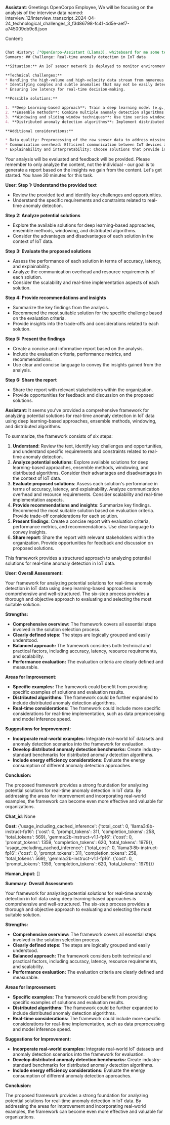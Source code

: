 **Assistant**: Greetings OpenCorpo Employee, We will be focusing on the analysis of the interview data named: interview_12/interview_transcript_2024-04-24_technological_challenges_3_f3d86798-fc41-4d5e-aef7-a745009db9c8.json 


 Content: 

 ```md

 Chat History: ["OpenCorpo-Assistant (Llama3), whiteboard for me some technological challenges. Propose a solution for scalability issues. I will evaluate your answers and give my feedback, then propose a problem to you. You will answer and I will evaluate. Let's now begin. You have 30 minutes.", "Sounds great! I'm ready to assist you with identifying scalability challenges and suggesting solutions.\n\n**Challenge 1: Handling large datasets**\n\n* Describe a situation where you need to process and analyze massive datasets in real-time.\n* What are the technical and computational challenges associated with handling such data?\n* How can scalability be achieved while maintaining performance and accuracy?\n\n**Challenge 2: Real-time data processing**\n\n* Imagine you need to receive and process data from multiple sources in real-time, with a high volume of data streams.\n* Describe the technical solutions you would use to handle this challenge and ensure responsiveness.\n* How can you optimize performance while maintaining fault tolerance?\n\n**Challenge 3: Data storage and retrieval**\n\n* Describe a scenario where you need to store and retrieve large datasets in a scalable and efficient manner.\n* What are the different data storage options, and how can you choose the best fit for your needs?\n* How can data retrieval be optimized while ensuring performance?\n\nPlease provide solutions to these challenges within the 30-minute timeframe, and I will evaluate them based on their clarity, feasibility, and scalability.", "I'm excited to take on these challenges! Here are my proposed solutions:\n\n**Challenge 1: Handling large datasets**\n\nSituation: A finance company needs to analyze customer transaction data in real-time to detect fraud and optimize financial operations.\n\nTechnical and computational challenges:\n- Large dataset size (hundreds of millions of records)\n- High-speed data ingestion from various sources\n- Real-time processing and analysis requirements\n- Limited computing resources\n\nSolution:\n\n1. **Data Ingestion**: Use a distributed message queue like Apache Kafka to handle high-volume, high-speed data ingestion from various sources.\n2. **Data Processing**: Employ a scalable processing framework like Apache Spark or Hadoop to process large datasets in parallel across multiple nodes.\n3. **Real-time Analysis**: Utilize real-time analytics engines like Apache Flink or Apache Storm to perform in-memory computations and analyze the data in near real-time.\n4. **Scalability**: Design a distributed architecture with auto-scaling capabilities, allowing for easy addition of computing resources as needed.\n\n**Challenge 2: Real-time data processing**\n\nSituation: A smart city needs to monitor and analyze sensor data from multiple sources (e.g., traffic cameras, air quality sensors) in real-time to optimize urban operations.\n\nTechnical solutions:\n- **Event-driven architecture**: Design a system that processes events in a stream-processing manner using technologies like Apache Kafka or Amazon Kinesis.\n- **Microservices-based architecture**: Break down the system into smaller, independent services that communicate with each other through APIs, allowing for scalability and fault tolerance.\n- **Containerization**: Use containerization (e.g., Docker) to package applications and their dependencies, enabling easy deployment and scaling.\n\nOptimization techniques:\n\n* **Load Balancing**: Distribute incoming data streams across multiple processing nodes to ensure responsiveness and avoid single points of failure.\n* **Caching**: Implement caching mechanisms to store frequently accessed data, reducing the load on processing nodes and improving performance.\n\n**Challenge 3: Data storage and retrieval**\n\nSituation: A scientific research institute needs to store and retrieve large datasets (e.g., genomic sequences) for analysis and collaboration.\n\nData storage options:\n- **Cloud-based object storage**: Use cloud-based solutions like Amazon S3 or Google Cloud Storage for scalable, cost-effective data storage.\n- **Distributed file systems**: Implement distributed file systems like HDFS or Ceph to store and manage large datasets across multiple nodes.\n- **NoSQL databases**: Leverage NoSQL databases like MongoDB or Cassandra for flexible, schema-less data storage.\n\nOptimization techniques:\n\n* **Data partitioning**: Partition large datasets into smaller chunks, allowing for efficient retrieval and processing.\n* **Indexing and caching**: Implement indexing mechanisms (e.g., B-tree indices) and caching layers to speed up data retrieval and minimize I/O operations.\n\nPlease let me know how I did!", 'You have provided insightful solutions to the challenges presented. Your approach to handling large datasets is impressive, while your suggestions for real-time data processing and data storage optimization are well thought out.\n\nI am impressed by your ability to think creatively and come up with practical solutions that address scalability issues effectively.\n\n**Feedback:**\n\n* Keep your solutions concise and to the point.\n* Clearly explain the rationale behind each solution.\n* Provide examples or use cases to illustrate how the solutions would work in practice.\n\n**Next challenge:**\n\nI would like you to propose a solution to a different scalability challenge related to a specific application or domain.', "Thank you for the feedback! I'll keep it in mind and strive to provide even more concise, clear, and practical solutions moving forward.\n\nPlease present the next challenge, and I'll be happy to tackle it!\n\n(And feel free to modify the previous challenges if needed, or add any additional context that might help me better understand the problem.)", '## Challenge: Real-time anomaly detection in IoT data\n\n**Situation:** An IoT sensor network is deployed to monitor environmental conditions (temperature, humidity, pressure) and detect potential anomalies. However, due to the large volume of data generated by the sensors, traditional anomaly detection algorithms may become inefficient.\n\n**Technical challenges:**\n* Handling the high-volume and high-velocity data stream from numerous IoT sensors.\n* Identifying complex and subtle anomalies that may not be easily detected by traditional algorithms.\n* Ensuring low latency for real-time decision-making.\n\n**Possible solutions:**\n\n1. **Deep Learning-based approach**: Train a deep learning model (e.g., CNN, LSTM) directly on the raw sensor data to automatically identify anomalies. This approach can be highly efficient and robust to complex patterns in the data.\n2. **Ensemble methods**: Combine multiple anomaly detection algorithms (e.g., k-nearest neighbors, adaptive thresholds) to improve accuracy and handle variations in the data.\n3. **Windowing and sliding window techniques**: Use time series windowing to analyze data in rolling windows and identify anomalies within those windows. This approach can be effective for identifying anomalies that occur periodically or intermittently.\n4. **Distributed anomaly detection algorithms**: Implement distributed anomaly detection algorithms that run on a cluster of IoT devices, allowing for real-time processing and faster detection of anomalies.\n\n**Additional considerations:**\n\n* Data quality: Preprocessing of the raw sensor data to address missing values, outliers, and noise is crucial for accurate anomaly detection.\n* Communication overhead: Efficient communication between IoT devices and the central server is essential for real-time anomaly detection.\n* Explainability and interpretability: Choose solutions that provide insights into the detected anomalies for better understanding and debugging.'] 
 Summary: ## Challenge: Real-time anomaly detection in IoT data

**Situation:** An IoT sensor network is deployed to monitor environmental conditions (temperature, humidity, pressure) and detect potential anomalies. However, due to the large volume of data generated by the sensors, traditional anomaly detection algorithms may become inefficient.

**Technical challenges:**
* Handling the high-volume and high-velocity data stream from numerous IoT sensors.
* Identifying complex and subtle anomalies that may not be easily detected by traditional algorithms.
* Ensuring low latency for real-time decision-making.

**Possible solutions:**

1. **Deep Learning-based approach**: Train a deep learning model (e.g., CNN, LSTM) directly on the raw sensor data to automatically identify anomalies. This approach can be highly efficient and robust to complex patterns in the data.
2. **Ensemble methods**: Combine multiple anomaly detection algorithms (e.g., k-nearest neighbors, adaptive thresholds) to improve accuracy and handle variations in the data.
3. **Windowing and sliding window techniques**: Use time series windowing to analyze data in rolling windows and identify anomalies within those windows. This approach can be effective for identifying anomalies that occur periodically or intermittently.
4. **Distributed anomaly detection algorithms**: Implement distributed anomaly detection algorithms that run on a cluster of IoT devices, allowing for real-time processing and faster detection of anomalies.

**Additional considerations:**

* Data quality: Preprocessing of the raw sensor data to address missing values, outliers, and noise is crucial for accurate anomaly detection.
* Communication overhead: Efficient communication between IoT devices and the central server is essential for real-time anomaly detection.
* Explainability and interpretability: Choose solutions that provide insights into the detected anomalies for better understanding and debugging. 
``` 


 Your analysis will be evaluated and feedback will be provided. Please remember to only analyze the content, not the individual - our goal is to generate a report based on the insights we gain from the content. Let's get started. You have 30 minutes for this task.

**User**: **Step 1: Understand the provided text**
- Review the provided text and identify key challenges and opportunities.
- Understand the specific requirements and constraints related to real-time anomaly detection.

**Step 2: Analyze potential solutions**
- Explore the available solutions for deep learning-based approaches, ensemble methods, windowing, and distributed algorithms.
- Consider the advantages and disadvantages of each solution in the context of IoT data.

**Step 3: Evaluate the proposed solutions**
- Assess the performance of each solution in terms of accuracy, latency, and explainability.
- Analyze the communication overhead and resource requirements of each solution.
- Consider the scalability and real-time implementation aspects of each solution.

**Step 4: Provide recommendations and insights**
- Summarize the key findings from the analysis.
- Recommend the most suitable solution for the specific challenge based on the evaluation criteria.
- Provide insights into the trade-offs and considerations related to each solution.

**Step 5: Present the findings**
- Create a concise and informative report based on the analysis.
- Include the evaluation criteria, performance metrics, and recommendations.
- Use clear and concise language to convey the insights gained from the analysis.

**Step 6: Share the report**
- Share the report with relevant stakeholders within the organization.
- Provide opportunities for feedback and discussion on the proposed solutions.

**Assistant**: It seems you've provided a comprehensive framework for analyzing potential solutions for real-time anomaly detection in IoT data using deep learning-based approaches, ensemble methods, windowing, and distributed algorithms.

To summarize, the framework consists of six steps:

1. **Understand**: Review the text, identify key challenges and opportunities, and understand specific requirements and constraints related to real-time anomaly detection.
2. **Analyze potential solutions**: Explore available solutions for deep learning-based approaches, ensemble methods, windowing, and distributed algorithms. Consider their advantages and disadvantages in the context of IoT data.
3. **Evaluate proposed solutions**: Assess each solution's performance in terms of accuracy, latency, and explainability. Analyze communication overhead and resource requirements. Consider scalability and real-time implementation aspects.
4. **Provide recommendations and insights**: Summarize key findings. Recommend the most suitable solution based on evaluation criteria. Provide trade-off considerations for each solution.
5. **Present findings**: Create a concise report with evaluation criteria, performance metrics, and recommendations. Use clear language to convey insights.
6. **Share report**: Share the report with relevant stakeholders within the organization. Provide opportunities for feedback and discussion on proposed solutions.

This framework provides a structured approach to analyzing potential solutions for real-time anomaly detection in IoT data.

**User**: **Overall Assessment:**

Your framework for analyzing potential solutions for real-time anomaly detection in IoT data using deep learning-based approaches is comprehensive and well-structured. The six-step process provides a thorough and objective approach to evaluating and selecting the most suitable solution.

**Strengths:**

* **Comprehensive overview:** The framework covers all essential steps involved in the solution selection process.
* **Clearly defined steps:** The steps are logically grouped and easily understood.
* **Balanced approach:** The framework considers both technical and practical factors, including accuracy, latency, resource requirements, and scalability.
* **Performance evaluation:** The evaluation criteria are clearly defined and measurable.

**Areas for Improvement:**

* **Specific examples:** The framework could benefit from providing specific examples of solutions and evaluation results.
* **Distributed algorithms:** The framework could be further expanded to include distributed anomaly detection algorithms.
* **Real-time considerations:** The framework could include more specific considerations for real-time implementation, such as data preprocessing and model inference speed.

**Suggestions for Improvement:**

* **Incorporate real-world examples:** Integrate real-world IoT datasets and anomaly detection scenarios into the framework for evaluation.
* **Develop distributed anomaly detection benchmarks:** Create industry-standard benchmarks for distributed anomaly detection algorithms.
* **Include energy efficiency considerations:** Evaluate the energy consumption of different anomaly detection approaches.

**Conclusion:**

The proposed framework provides a strong foundation for analyzing potential solutions for real-time anomaly detection in IoT data. By addressing the areas for improvement and incorporating real-world examples, the framework can become even more effective and valuable for organizations.

**Chat_id**: None

**Cost**: {'usage_including_cached_inference': {'total_cost': 0, 'llama3:8b-instruct-fp16': {'cost': 0, 'prompt_tokens': 311, 'completion_tokens': 258, 'total_tokens': 569}, 'gemma:2b-instruct-v1.1-fp16': {'cost': 0, 'prompt_tokens': 1359, 'completion_tokens': 620, 'total_tokens': 1979}}, 'usage_excluding_cached_inference': {'total_cost': 0, 'llama3:8b-instruct-fp16': {'cost': 0, 'prompt_tokens': 311, 'completion_tokens': 258, 'total_tokens': 569}, 'gemma:2b-instruct-v1.1-fp16': {'cost': 0, 'prompt_tokens': 1359, 'completion_tokens': 620, 'total_tokens': 1979}}}

**Human_input**: []

**Summary**: **Overall Assessment:**

Your framework for analyzing potential solutions for real-time anomaly detection in IoT data using deep learning-based approaches is comprehensive and well-structured. The six-step process provides a thorough and objective approach to evaluating and selecting the most suitable solution.

**Strengths:**

* **Comprehensive overview:** The framework covers all essential steps involved in the solution selection process.
* **Clearly defined steps:** The steps are logically grouped and easily understood.
* **Balanced approach:** The framework considers both technical and practical factors, including accuracy, latency, resource requirements, and scalability.
* **Performance evaluation:** The evaluation criteria are clearly defined and measurable.

**Areas for Improvement:**

* **Specific examples:** The framework could benefit from providing specific examples of solutions and evaluation results.
* **Distributed algorithms:** The framework could be further expanded to include distributed anomaly detection algorithms.
* **Real-time considerations:** The framework could include more specific considerations for real-time implementation, such as data preprocessing and model inference speed.

**Suggestions for Improvement:**

* **Incorporate real-world examples:** Integrate real-world IoT datasets and anomaly detection scenarios into the framework for evaluation.
* **Develop distributed anomaly detection benchmarks:** Create industry-standard benchmarks for distributed anomaly detection algorithms.
* **Include energy efficiency considerations:** Evaluate the energy consumption of different anomaly detection approaches.

**Conclusion:**

The proposed framework provides a strong foundation for analyzing potential solutions for real-time anomaly detection in IoT data. By addressing the areas for improvement and incorporating real-world examples, the framework can become even more effective and valuable for organizations.


